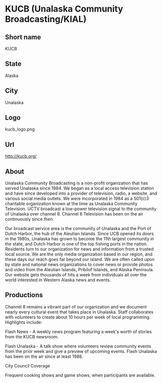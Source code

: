 # KUCB (Unalaska Community Broadcasting/KIAL)

## Short name

KUCB

## State

Alaska

## City

Unalaska

## Logo

kucb\_logo.png

## Url

http://kucb.org/

## About

Unalaska Community Broadcasting is a non-profit organization that
has served Unalaska since 1984. We began as a local access television station
and have since developed into a provider of television, radio, a website, and
various social media outlets.  We were incorporated in 1984 as a 501(c)3 charitable
organization known at the time as Unalaska Community Television. UCTV broadcast
a low-power television signal to the community of Unalaska over channel 8.  Channel
8 Television has been on the air continuously since then. 

Our broadcast service
area is the community of Unalaska and the Port of Dutch Harbor, the hub of the
Aleutian Islands. Since UCB opened its doors in the 1980s, Unalaska has grown
to become the 11th largest community in the state, and Dutch Harbor is one of
the top fishing ports in the nation.  Residents turn to our organization for news
and information from a trusted local source.  We are the only media organization
based in our region, and these days our reach goes far beyond our island.   We
are often called upon by state and national news organizations to cover news or
provide photos and video from the Aleutian Islands, Pribilof Islands, and Alaska
Peninsula.  Our website gets thousands of hits a week from individuals all over
the world interested in Western Alaska news and events.


## Productions

Channel 8 remains a vibrant part of our organization and we document
nearly every cultural event that takes place in Unalaska.  Staff collaborates
with volunteers to create about 10 hours per week of local programming.  Highlights
include:

Flash News - A weekly news program featuring a week's worth of stories
from the KUCB newsroom.

Flash Unalaska - A talk show where volunteers review
community events from the prior week and give a preview of upcoming events.  Flash
Unalaska has been on the air since at least 1988.

City Council Coverage

Frequent
cooking shows and game shows, when participants are available.

